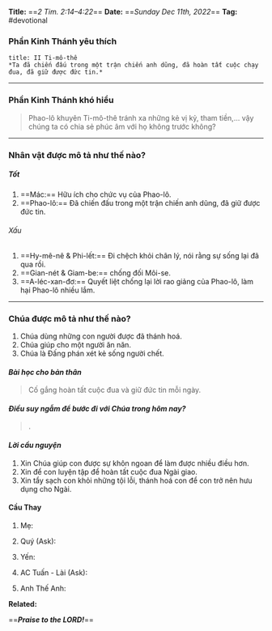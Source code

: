 **Title:** ==*2 Tim. 2:14–4:22*==
**Date:** ==*Sunday Dec 11th, 2022*==
**Tag:** #devotional

### **Phần Kinh Thánh yêu thích**
```ad-bible
title: II Ti-mô-thê
*Ta đã chiến đấu trong một trận chiến anh dũng, đã hoàn tất cuộc chạy đua, đã giữ được đức tin.*
```
----
### **Phần Kinh Thánh khó hiểu**
> Phao-lô khuyên Ti-mô-thê tránh xa những kẻ vị kỷ, tham tiền,... vậy chúng ta có chia sẻ phúc âm với họ không trước không?
----
### **Nhân vật được mô tả như thế nào?**
##### Tốt
1. ==Mác:== Hữu ích cho chức vụ của Phao-lô.
2. ==Phao-lô:== Đã chiến đấu trong một trận chiến anh dũng, đã giữ được đức tin.
###### Xấu
1. ==Hy-mê-nê & Phi-lết:== Đi chệch khỏi chân lý, nói rằng sự sống lại đã qua rồi.
2. ==Gian-nét & Giam-be:== chống đối Môi-se.
3. ==A-léc-xan-đơ:== Quyết liệt chống lại lời rao giảng của Phao-lô, làm hại Phao-lô nhiều lắm.
----
### **Chúa được mô tả như thế nào?**
1. Chúa dùng những con người được đã thánh hoá.
2. Chúa giúp cho một người ăn năn.
3. Chúa là Đấng phán xét kẻ sống người chết.
#### *Bài học cho bản thân*
> Cố gắng hoàn tất cuộc đua và giữ đức tin mỗi ngày.
#### *Điều suy ngẫm để bước đi với Chúa trong hôm nay?*
> .
#### *Lời cầu nguyện*
1. Xin Chúa giúp con được sự khôn ngoan để làm được nhiều điều hơn. 
2. Xin để con luyện tập để hoàn tất cuộc đua Ngài giao.
3. Xin tẩy sạch con khỏi những tội lỗi, thánh hoá con để con trở nên hưu dụng cho Ngài.

#### Cầu Thay
1. Mẹ:

2. Quý (Ask):

3. Yến:

4. AC Tuấn - Lài (Ask):

5. Anh Thế Anh:


**Related:**


==***Praise to the LORD!***==
